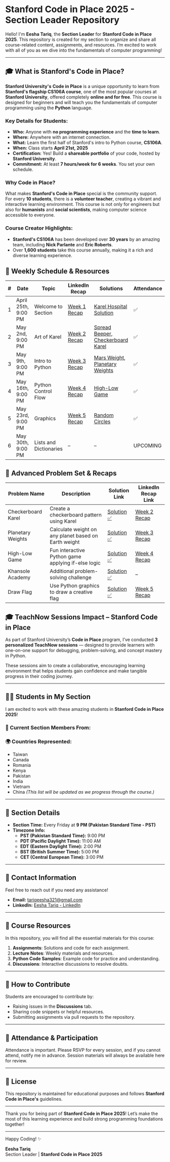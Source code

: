  # Stanford Code in Place 2025 - Section Leader Repository

Hello! I'm **Eesha Tariq**, the **Section Leader** for **Stanford Code in Place 2025**. This repository is created for my section to organize and share all course-related content, assignments, and resources. I’m excited to work with all of you as we dive into the fundamentals of computer programming!

---

## 🎓 What is **Stanford's Code in Place**?

**Stanford University's** **Code in Place** is a unique opportunity to learn from **Stanford's flagship CS106A course**, one of the most popular courses at **Stanford University**, offered completely **online and for free**. This course is designed for beginners and will teach you the fundamentals of computer programming using the **Python** language.

### Key Details for Students:
- **Who:** Anyone with **no programming experience** and the **time to learn**.
- **Where:** Anywhere with an internet connection.
- **What:** Learn the first half of Stanford's intro to Python course, **CS106A**.
- **When:** Class starts **April 21st, 2025**
- **Certification:** Yes! Build a **shareable portfolio** of your code, hosted by **Stanford University**.
- **Commitment:** At least **7 hours/week for 6 weeks**. You set your own schedule.

### Why Code in Place?

What makes **Stanford's Code in Place** special is the community support. For every **10 students**, there is a **volunteer teacher**, creating a vibrant and interactive learning environment. This course is not only for engineers but also for **humanists** and **social scientists**, making computer science accessible to everyone.

### **Course Creator Highlights**:
- **Stanford's CS106A** has been developed over **30 years** by an amazing team, including **Nick Parlante** and **Eric Roberts**.
- Over **1,600 students** take this course annually, making it a rich and diverse learning experience.

## 📅 Weekly Schedule & Resources

| #  | Date               | Topic                  | LinkedIn Recap                                                                                  | Solutions                                                                                      | Attendance |
|----|--------------------|------------------------|--------------------------------------------------------------------------------------------------|------------------------------------------------------------------------------------------------|------------|
| 1  | April 25th, 9:00 PM | Welcome to Section     | [Week 1 Recap](https://www.linkedin.com/posts/esha-tariqdev_stanford-codeinplace-aiforeveryone-activity-7321611785772380161-Su7g?utm_source=share&utm_medium=member_desktop&rcm=ACoAAET0-qIBzXPQjrQe2J3E9xTPuf6cEQ71D3w) | [Karel Hospital Solution](https://github.com/codewithEshaYoutube/Stanford_Code_In_Place/blob/main/karel_hospital.py) | ✅ |
| 2  | May 2nd, 9:00 PM   | Art of Karel           | [Week 2 Recap](https://www.linkedin.com/posts/esha-tariqdev_codeinplace-stanfordcs-python-activity-7324118264727457793-fbd4?utm_source=share&utm_medium=member_desktop&rcm=ACoAAET0-qIBzXPQjrQe2J3E9xTPuf6cEQ71D3w) | [Spread Beeper](https://github.com/codewithEshaYoutube/Stanford_Code_In_Place/blob/main/Spread_beeper.py), [Checkerboard Karel](https://github.com/codewithEshaYoutube/Stanford_Code_In_Place/blob/main/Checkerboard_Karel.py) | ✅ |
| 3  | May 9th, 9:00 PM   | Intro to Python        | [Week 3 Recap](https://www.linkedin.com/posts/esha-tariqdev_python-codeinplace-stanford-activity-7326659905854033920-uIBC?utm_source=share&utm_medium=member_desktop&rcm=ACoAAET0-qIBzXPQjrQe2J3E9xTPuf6cEQ71D3wn) | [Mars Weight](https://github.com/codewithEshaYoutube/Stanford_Code_In_Place/blob/main/marsweight.py), [Planetary Weights](https://github.com/codewithEshaYoutube/Stanford_Code_In_Place/blob/main/Planetary_Weights.py) | ✅ |
| 4  | May 16th, 9:00 PM  | Python Control Flow    | [Week 4 Recap](https://www.linkedin.com/posts/esha-tariqdev_stanford-university-code-in-place-week-activity-7329209593698344961-BeJy?utm_source=share&utm_medium=member_desktop&rcm=ACoAAET0-qIBzXPQjrQe2J3E9xTPuf6cEQ71D3w) | [High-Low Game](https://github.com/codewithEshaYoutube/Stanford_Code_In_Place/blob/main/High-Low_Game.py) | ✅ |
| 5  | May 23rd, 9:00 PM  | Graphics               | [Week 5 Recap](https://www.linkedin.com/posts/esha-tariqdev_codeinplace-pythongraphics-eeshateaches-activity-7331732058064457729-IEiS?utm_source=share&utm_medium=member_desktop&rcm=ACoAAET0-qIBzXPQjrQe2J3E9xTPuf6cEQ71D3w) | [Random Circles](https://github.com/codewithEshaYoutube/Stanford_Code_In_Place/blob/main/Random_Circles.py) | ✅ |
| 6  | May 30th, 9:00 PM  | Lists and Dictionaries | –                                                                                               | –                                                                                              | UPCOMING   |


## 🌟 Advanced Problem Set & Recaps

| Problem Name           | Description                                    | Solution Link                                                                                  | LinkedIn Recap Link                                                                            |
|------------------------|------------------------------------------------|-------------------------------------------------------------------------------------------------|------------------------------------------------------------------------------------------------|
| Checkerboard Karel     | Create a checkerboard pattern using Karel      | [Solution ✅](https://github.com/codewithEshaYoutube/Stanford_Code_In_Place/blob/main/Checkerboard_Karel.py) | [Week 2 Recap](https://www.linkedin.com/posts/esha-tariqdev_codeinplace-stanfordcs-python-activity-7324118264727457793-fbd4?utm_source=share&utm_medium=member_desktop&rcm=ACoAAET0-qIBzXPQjrQe2J3E9xTPuf6cEQ71D3w) |
| Planetary Weights      | Calculate weight on any planet based on Earth weight | [Solution ✅](https://github.com/codewithEshaYoutube/Stanford_Code_In_Place/blob/main/Planetary_Weights.py) | [Week 3 Recap](https://www.linkedin.com/posts/esha-tariqdev_python-codeinplace-stanford-activity-7326659905854033920-uIBC?utm_source=share&utm_medium=member_desktop&rcm=ACoAAET0-qIBzXPQjrQe2J3E9xTPuf6cEQ71D3wn) |
| High-Low Game          | Fun interactive Python game applying if-else logic | [Solution ✅](https://github.com/codewithEshaYoutube/Stanford_Code_In_Place/blob/main/High-Low_Game.py) | [Week 4 Recap](https://www.linkedin.com/posts/esha-tariqdev_stanford-university-code-in-place-week-activity-7329209593698344961-BeJy?utm_source=share&utm_medium=member_desktop&rcm=ACoAAET0-qIBzXPQjrQe2J3E9xTPuf6cEQ71D3w) |
| Khansole Academy       | Additional problem-solving challenge           | [Solution ✅](https://github.com/codewithEshaYoutube/Stanford_Code_In_Place/blob/main/Khansole_Academy.py) | – |
| Draw Flag              | Use Python graphics to draw a creative flag   | [Solution ✅](https://github.com/codewithEshaYoutube/Stanford_Code_In_Place/blob/main/Draw_Flag.py) | [Week 5 Recap](https://www.linkedin.com/posts/esha-tariqdev_codeinplace-pythongraphics-eeshateaches-activity-7331732058064457729-IEiS?utm_source=share&utm_medium=member_desktop&rcm=ACoAAET0-qIBzXPQjrQe2J3E9xTPuf6cEQ71D3w) |


## 🎓 TeachNow Sessions Impact – Stanford Code in Place

As part of Stanford University’s **Code in Place** program, I’ve conducted **3 personalized TeachNow sessions** — designed to provide learners with one-on-one support for debugging, problem-solving, and concept mastery in Python.

These sessions aim to create a collaborative, encouraging learning environment that helps students gain confidence and make tangible progress in their coding journey.

---




## 🧑‍🎓 Students in My Section

I am excited to work with these amazing students in **Stanford Code in Place 2025**!

### 👥 Current Section Members From:
### 🌍 Countries Represented:
- Taiwan  
- Canada  
- Romania  
- Kenya  
- Pakistan  
- India  
- Vietnam  
- China
_(This list will be updated as we progress through the course.)_

---

## 📅 Section Details

- **Section Time:** Every Friday at **9 PM (Pakistan Standard Time - PST)**
- **Timezone Info:**
  - **PST (Pakistan Standard Time):** 9:00 PM
  - **PDT (Pacific Daylight Time):** 11:00 AM
  - **EDT (Eastern Daylight Time):** 2:00 PM
  - **BST (British Summer Time):** 5:00 PM
  - **CET (Central European Time):** 3:00 PM

---

## 🔗 Contact Information

Feel free to reach out if you need any assistance!

- **Email:** [tariqeesha321@gmail.com](mailto:tariqeesha321@gmail.com)
- **LinkedIn:** [Eesha Tariq - LinkedIn](https://www.linkedin.com/in/esha-tariqdev/)

---

## 📘 Course Resources

In this repository, you will find all the essential materials for this course:
1. **Assignments**: Solutions and code for each assignment.
2. **Lecture Notes**: Weekly materials and resources.
3. **Python Code Samples**: Example code for practice and understanding.
4. **Discussions**: Interactive discussions to resolve doubts.

---

## 🚀 How to Contribute

Students are encouraged to contribute by:
- Raising issues in the **Discussions** tab.
- Sharing code snippets or helpful resources.
- Submitting assignments via pull requests to the repository.

---

## 📝 Attendance & Participation

Attendance is important. Please RSVP for every session, and if you cannot attend, notify me in advance. Session materials will always be available here for review.

---

## 📜 License

This repository is maintained for educational purposes and follows **Stanford Code in Place's** guidelines.

---

Thank you for being part of **Stanford Code in Place 2025**! Let’s make the most of this learning experience and build strong programming foundations together!

---

Happy Coding! ✨

**Eesha Tariq**  
Section Leader | **Stanford Code in Place 2025**
